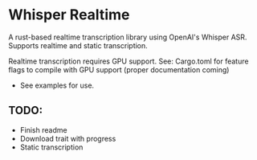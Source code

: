 # Whisper Realtime

A rust-based realtime transcription library using OpenAI's Whisper ASR.
Supports realtime and static transcription.

Realtime transcription requires GPU support.
See: Cargo.toml for feature flags to compile with GPU support (proper documentation coming)

- See examples for use.

## TODO:

- Finish readme
- Download trait with progress
- Static transcription